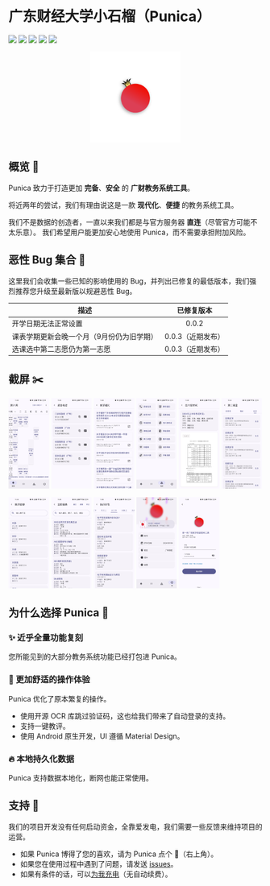 # 广东财经大学小石榴（Punica）

<p>

[![](https://img.shields.io/github/release/Kiteio/Punica?label=最新版本&labelColor=white&color=white)](https://github.com/Kiteio/Punica/releases)
[![](https://img.shields.io/static/v1?label=Android%20版本支持&message=10%2B&labelColor=white&color=white&logo=android)](https://developer.android.google.cn/about/versions)
[![](https://img.shields.io/github/stars/Kiteio/Punica.svg?style=flat&labelColor=white&color=white&logo=github&logoColor=black)](https://github.com/Kiteio/Punica/stargazers)
[![](https://img.shields.io/static/v1?label=Kotlin&logo=kotlin&message=2.0.20-RC2&labelColor=white&color=white)](https://kotlinlang.org)
[![](https://img.shields.io/static/v1?label=Jetpack%20Compose&logo=jetpackcompose&message=1.7.0-beta07&labelColor=white&color=white)](https://developer.android.google.cn/develop/ui)

</p>

<div align="center">
    <img width="180" src="app/src/main/res/drawable/punica.png" alt="Punica Logo"/>
</div>

## 概览 🍥

Punica 致力于打造更加 **完备**、**安全** 的 **广财教务系统工具**。

将近两年的尝试，我们有理由说这是一款 **现代化**、**便捷** 的教务系统工具。

我们不是数据的创造者，一直以来我们都是与官方服务器 **直连**（尽管官方可能不太乐意）。
我们希望用户能更加安心地使用 Punica，而不需要承担附加风险。

## 恶性 Bug 集合 📌
这里我们会收集一些已知的影响使用的 Bug，并列出已修复的最低版本，我们强烈推荐您升级至最新版以规避恶性 Bug。

| 描述                    |    已修复版本    |
|-----------------------|:-----------:|
| 开学日期无法正常设置            |    0.0.2    |
| 课表学期更新会晚一个月（9月份仍为旧学期） | 0.0.3（近期发布） |
| 选课选中第二志愿仍为第一志愿        | 0.0.3（近期发布） |

## 截屏 ✂️

<p>

<img src="readme/screenshot1.jpg" alt="screenshot" width="16%" />
<img src="readme/screenshot2.jpg" alt="screenshot" width="16%" />
<img src="readme/screenshot3.jpg" alt="screenshot" width="16%" />
<img src="readme/screenshot4.jpg" alt="screenshot" width="16%" />
<img src="readme/screenshot5.jpg" alt="screenshot" width="16%" />
<img src="readme/screenshot6.jpg" alt="screenshot" width="16%" />

</p>

<p>

<img src="readme/screenshot7.jpg" alt="screenshot" width="16%" />
<img src="readme/screenshot8.jpg" alt="screenshot" width="16%" />
<img src="readme/screenshot9.jpg" alt="screenshot" width="16%" />
<img src="readme/screenshot10.jpg" alt="screenshot" width="16%" />
<img src="readme/screenshot11.jpg" alt="screenshot" width="16%" />

</p>

## 为什么选择 Punica 🎡

### ✨ 近乎全量功能复刻

您所能见到的大部分教务系统功能已经打包进 Punica。

### 🧣 更加舒适的操作体验

Punica 优化了原本繁复的操作。

- 使用开源 OCR 库跳过验证码，这也给我们带来了自动登录的支持。
- 支持一键教评。
- 使用 Android 原生开发，UI 遵循 Material Design。

### 🔥 本地持久化数据

Punica 支持数据本地化，断网也能正常使用。

## 支持 🦢

我们的项目开发没有任何启动资金，全靠爱发电，我们需要一些反馈来维持项目的运营。

- 如果 Punica 博得了您的喜欢，请为 Punica 点个 🌟（右上角）。
- 如果您在使用过程中遇到了问题，请发送 [issues](https://github.com/Kiteio/Punica/issues)。
- 如果有条件的话，可以[为我充电](https://afdian.com/a/kiteio)（无自动续费）。